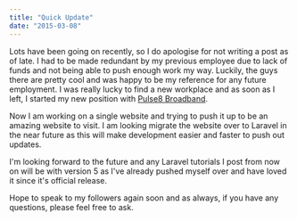 ```yaml
---
title: "Quick Update"
date: "2015-03-08"
---
```


Lots have been going on recently, so I do apologise for not writing a post as of late. I had to be made redundant by my previous employee due to lack of funds and not being able to push enough work my way. Luckily, the guys there are pretty cool and was happy to be my reference for any future employment. I was really lucky to find a new workplace and as soon as I left, I started my new position with [Pulse8 Broadband](https://pulse8broadband.co.uk).

Now I am working on a single website and trying to push it up to be an amazing website to visit. I am looking migrate the website over to Laravel in the near future as this will make development easier and faster to push out updates.

I'm looking forward to the future and any Laravel tutorials I post from now on will be with version 5 as I've already pushed myself over and have loved it since it's official release.

Hope to speak to my followers again soon and as always, if you have any questions, please feel free to ask.
